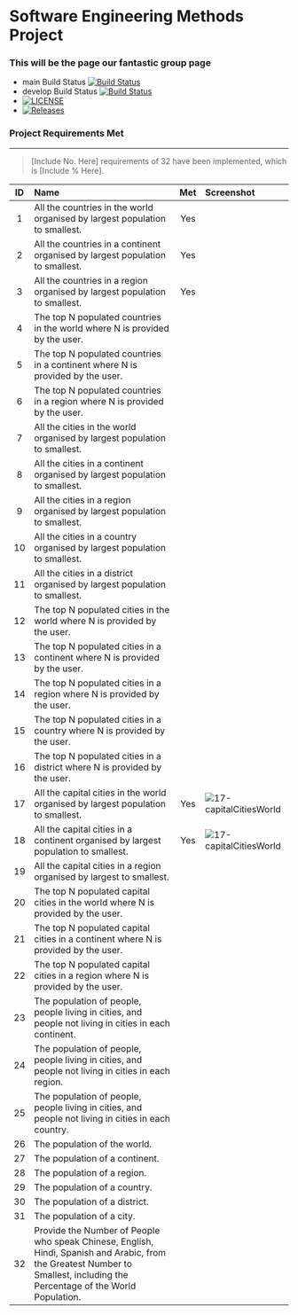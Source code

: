 # Software Engineering Methods Project
### This will be the page our fantastic group page
- main Build Status [![Build Status](https://travis-ci.org/sousajf1/sem.svg?branch=main)](https://travis-ci.org/sousajf1/sem)
- develop Build Status [![Build Status](https://travis-ci.org/sousajf1/sem.svg?branch=develop)](https://travis-ci.org/sousajf1/sem)
- [![LICENSE](https://img.shields.io/github/license/sousajf1/sem.svg?style=flat-square)](https://github.com/sousajf1/sem/blob/master/LICENSE)
- [![Releases](https://img.shields.io/github/release/sousajf1/sem/all.svg?style=flat-square)](https://github.com/sousajf1/sem/releases)

### Project Requirements Met

---

> [Include No. Here] requirements of 32 have been implemented, which is [Include % Here].

| ID | Name        | Met         | Screenshot      |
|:---:|:------------|:-------------:|:--------------|
| 1  | All the countries in the world organised by largest population to smallest. | Yes |
| 2  | All the countries in a continent organised by largest population to smallest. | Yes |
| 3  | All the countries in a region organised by largest population to smallest. | Yes |
| 4  | The top N populated countries in the world where N is provided by the user. |    |
| 5  | The top N populated countries in a continent where N is provided by the user. |   |
| 6  | The top N populated countries in a region where N is provided by the user. |   |
| 7  | All the cities in the world organised by largest population to smallest. |   |
| 8  | All the cities in a continent organised by largest population to smallest. |   |
| 9  | All the cities in a region organised by largest population to smallest. |   |
| 10  | All the cities in a country organised by largest population to smallest. |    |
| 11  | All the cities in a district organised by largest population to smallest. |    |
| 12  | The top N populated cities in the world where N is provided by the user. |    |
| 13  | The top N populated cities in a continent where N is provided by the user. |    |
| 14  | The top N populated cities in a region where N is provided by the user. |    |
| 15  | The top N populated cities in a country where N is provided by the user. |    |
| 16  | The top N populated cities in a district where N is provided by the user. |    |
| 17  | All the capital cities in the world organised by largest population to smallest. | Yes |  ![17-capitalCitiesWorld](https://github.com/Lindon-Jackasal/sem-1/blob/develop/images/17-capitalCitiesWorld.PNG)   |
| 18  | All the capital cities in a continent organised by largest population to smallest. | Yes |  ![17-capitalCitiesWorld](https://github.com/Lindon-Jackasal/sem-1/blob/develop/images/18-capitalCitiesContinent.PNG)   |
| 19  | All the capital cities in a region organised by largest to smallest. |    |
| 20  | The top N populated capital cities in the world where N is provided by the user. |    |
| 21  | The top N populated capital cities in a continent where N is provided by the user. |    |
| 22  | The top N populated capital cities in a region where N is provided by the user. |     |
| 23  | The population of people, people living in cities, and people not living in cities in each continent. |    |
| 24  | The population of people, people living in cities, and people not living in cities in each region. |   |
| 25  | The population of people, people living in cities, and people not living in cities in each country. |    |
| 26  | The population of the world. |   |
| 27  | The population of a continent. |   |
| 28  | The population of a region. |   |
| 29  | The population of a country. |   |
| 30  | The population of a district. |   |
| 31  | The population of a city. |   |
| 32  | Provide the Number of People who speak Chinese, English, Hindi, Spanish and Arabic, from the Greatest Number to Smallest, including the Percentage of the World Population. |   |

